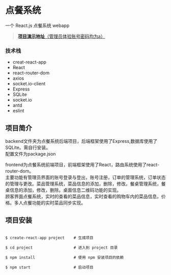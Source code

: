 # 点餐系统

一个 React.js 点餐系统 webapp 
> [**项目演示地址**（管理员体验账号密码均为a）]()
### 技术栈
- creat-react-app
- React
- react-router-dom
- axios
- socket.io-client
- Express
- SQLite
- socket.io
- antd
- eslint
## 项目简介
backend文件夹为点餐系统后端项目，后端框架使用了Express,数据库使用了SQLite。需自行安装。  
配置文件为package.json  
  
frontend为点餐系统前端项目，前端框架使用了React，路由系统使用了react-router-dom。  
主要功能有管理员界面的账号登录与登出，账号注册，订单的管理系统，订单状态的管理与更改。菜品管理系统，菜品信息的添加，删除，修改。餐桌管理系统，餐桌信息的添加，修改，删除。桌面信息二维码功能的实现。  
顾客界面点餐系统，实时的查看的菜品信息，实时查看的购物车内的菜品信息，价格。多人点餐功能的实时菜品同步实现。

## 项目安装

```

$ create-react-app project    # 生成项目

$ cd project                  # 进入到 project 目录

$ npm install                 # 使用 npm 安装项目的依赖

$ npm start                   # 启动项目

```